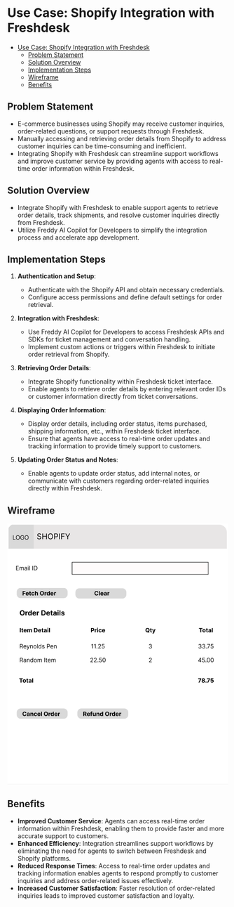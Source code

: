 # Use Case: Shopify Integration with Freshdesk

- [Use Case: Shopify Integration with Freshdesk](#use-case-shopify-integration-with-freshdesk)
  - [Problem Statement](#problem-statement)
  - [Solution Overview](#solution-overview)
  - [Implementation Steps](#implementation-steps)
  - [Wireframe](#wireframe)
  - [Benefits](#benefits)

## Problem Statement
- E-commerce businesses using Shopify may receive customer inquiries, order-related questions, or support requests through Freshdesk.
- Manually accessing and retrieving order details from Shopify to address customer inquiries can be time-consuming and inefficient.
- Integrating Shopify with Freshdesk can streamline support workflows and improve customer service by providing agents with access to real-time order information within Freshdesk.

## Solution Overview
- Integrate Shopify with Freshdesk to enable support agents to retrieve order details, track shipments, and resolve customer inquiries directly from Freshdesk.
- Utilize Freddy AI Copilot for Developers to simplify the integration process and accelerate app development.

## Implementation Steps

1. **Authentication and Setup**:
   - Authenticate with the Shopify API and obtain necessary credentials.
   - Configure access permissions and define default settings for order retrieval.

2. **Integration with Freshdesk**:
   - Use Freddy AI Copilot for Developers to access Freshdesk APIs and SDKs for ticket management and conversation handling.
   - Implement custom actions or triggers within Freshdesk to initiate order retrieval from Shopify.

3. **Retrieving Order Details**:
   - Integrate Shopify functionality within Freshdesk ticket interface.
   - Enable agents to retrieve order details by entering relevant order IDs or customer information directly from ticket conversations.

4. **Displaying Order Information**:
   - Display order details, including order status, items purchased, shipping information, etc., within Freshdesk ticket interface.
   - Ensure that agents have access to real-time order updates and tracking information to provide timely support to customers.

5. **Updating Order Status and Notes**:
   - Enable agents to update order status, add internal notes, or communicate with customers regarding order-related inquiries directly within Freshdesk.

## Wireframe

![Shopify Wireframe](../../assets/shopify/shopify-order-sample-wireframe.png)

## Benefits
- **Improved Customer Service**: Agents can access real-time order information within Freshdesk, enabling them to provide faster and more accurate support to customers.
- **Enhanced Efficiency**: Integration streamlines support workflows by eliminating the need for agents to switch between Freshdesk and Shopify platforms.
- **Reduced Response Times**: Access to real-time order updates and tracking information enables agents to respond promptly to customer inquiries and address order-related issues effectively.
- **Increased Customer Satisfaction**: Faster resolution of order-related inquiries leads to improved customer satisfaction and loyalty.
